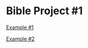 # Bible Project #1

[Example #1](http://bible-project-1.surge.sh/)

[Example #2](http://gentle-belief.surge.sh/)